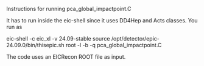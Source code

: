 Instructions for running pca_global_impactpoint.C

It has to run inside the eic-shell since it uses DD4Hep and Acts classes. You run as

eic-shell -c eic_xl -v 24.09-stable
source /opt/detector/epic-24.09.0/bin/thisepic.sh
root -l -b -q pca_global_impactpoint.C

The code uses an EICRecon ROOT file as input. 
